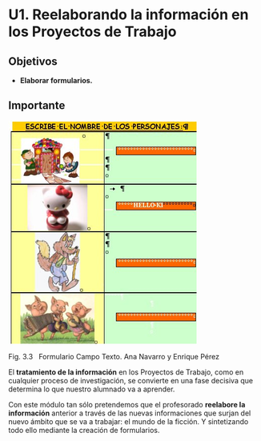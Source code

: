 # U1. Reelaborando la información en los Proyectos de Trabajo

## Objetivos

*   **Elaborar formularios.**

## Importante


![Formulario Introducir texto sobre personajes cuentos](img/Formulario_Hansel_bien.jpg "Formulario Campo de texto")


Fig. 3.3   Formulario Campo Texto. Ana Navarro y Enrique Pérez

El **tratamiento de la información** en los Proyectos de Trabajo, como en cualquier proceso de investigación, se convierte en una fase decisiva que determina lo que nuestro alumnado va a aprender.

Con este módulo tan sólo pretendemos que el profesorado **reelabore la información** anterior a través de las nuevas informaciones que surjan del nuevo ámbito que se va a trabajar: el mundo de la ficción. Y sintetizando todo ello mediante la creación de formularios.

